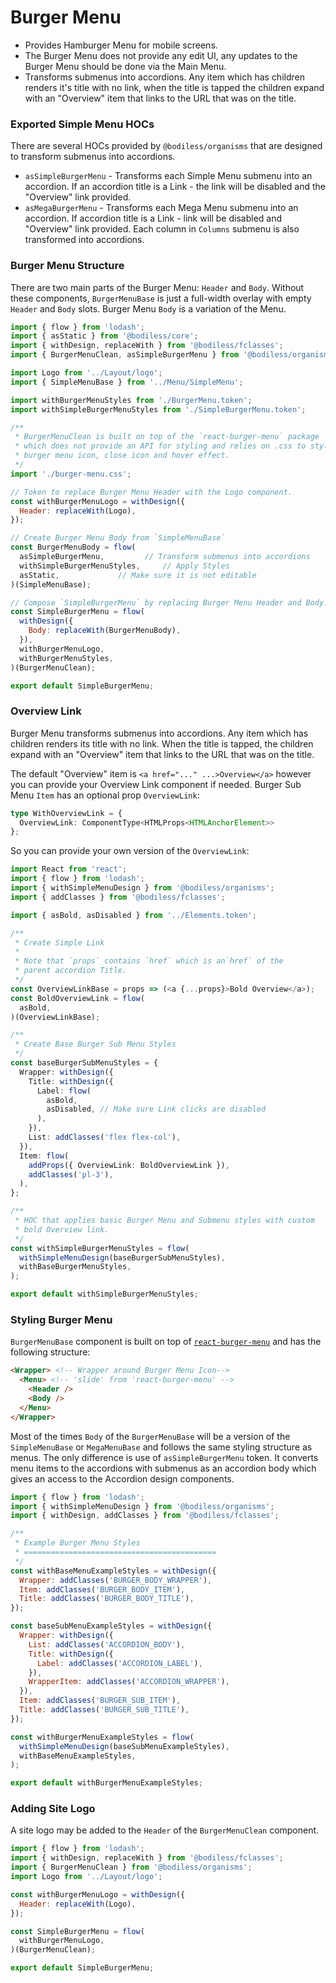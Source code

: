 # Burger Menu 

- Provides Hamburger Menu for mobile screens.
- The Burger Menu does not provide any edit UI, any updates to the Burger Menu should be done via the Main Menu.
- Transforms submenus into accordions. Any item which has children renders it's title with no link, when the title is tapped the children expand with an "Overview" item that links to the URL that was on the title.

### Exported Simple Menu HOCs
There are several HOCs provided by `@bodiless/organisms` that are designed to transform submenus into accordions.

 - `asSimpleBurgerMenu` - Transforms each Simple Menu submenu into an accordion. If an accordion title is a Link - the link will be disabled and the "Overview" link provided.
 - `asMegaBurgerMenu` - Transforms each Mega Menu submenu into an accordion. If accordion title is a Link - link will be disabled and "Overview" link provided. Each column in `Columns` submenu is also transformed into accordions.


### Burger Menu Structure
There are two main parts of the Burger Menu: `Header`  and `Body`. Without these components, `BurgerMenuBase` is just a full-width overlay with empty `Header` and `Body` slots. Burger Menu `Body` is a variation of the Menu.

```js
import { flow } from 'lodash';
import { asStatic } from '@bodiless/core';
import { withDesign, replaceWith } from '@bodiless/fclasses';
import { BurgerMenuClean, asSimpleBurgerMenu } from '@bodiless/organisms';

import Logo from '../Layout/logo';
import { SimpleMenuBase } from '../Menu/SimpleMenu';

import withBurgerMenuStyles from './BurgerMenu.token';
import withSimpleBurgerMenuStyles from './SimpleBurgerMenu.token';

/**
 * BurgerMenuClean is built on top of the `react-burger-menu` package
 * which does not provide an API for styling and relies on .css to style
 * burger menu icon, close icon and hover effect.
 */
import './burger-menu.css';

// Token to replace Burger Menu Header with the Logo component.
const withBurgerMenuLogo = withDesign({
  Header: replaceWith(Logo),
});

// Create Burger Menu Body from `SimpleMenuBase`
const BurgerMenuBody = flow(
  asSimpleBurgerMenu,         // Transform submenus into accordions
  withSimpleBurgerMenuStyles,     // Apply Styles
  asStatic,             // Make sure it is not editable
)(SimpleMenuBase);

// Compose `SimpleBurgerMenu` by replacing Burger Menu Header and Body.
const SimpleBurgerMenu = flow(
  withDesign({
    Body: replaceWith(BurgerMenuBody),
  }),
  withBurgerMenuLogo,
  withBurgerMenuStyles,
)(BurgerMenuClean);

export default SimpleBurgerMenu;
```

### Overview Link
Burger Menu transforms submenus into accordions. Any item which has children renders its title with no link. When the title is tapped, the children expand with an "Overview" item that links to the URL that was on the title.

The default "Overview" item is `<a href="..." ...>Overview</a>` however you can provide your Overview Link component if needed. Burger Sub Menu `Item` has an optional prop `OverviewLink`:
```ts
type WithOverviewLink = {
  OverviewLink: ComponentType<HTMLProps<HTMLAnchorElement>>
};
```

So you can provide your own version of the `OverviewLink`:

```ts
import React from 'react';
import { flow } from 'lodash';
import { withSimpleMenuDesign } from '@bodiless/organisms';
import { addClasses } from '@bodiless/fclasses';

import { asBold, asDisabled } from '../Elements.token';

/**
 * Create Simple Link
 * 
 * Note that `props` contains `href` which is an`href` of the
 * parent accordion Title.
 */
const OverviewLinkBase = props => (<a {...props}>Bold Overview</a>);
const BoldOverviewLink = flow(
  asBold,
)(OverviewLinkBase);

/**
 * Create Base Burger Sub Menu Styles
 */
const baseBurgerSubMenuStyles = {
  Wrapper: withDesign({
    Title: withDesign({
      Label: flow(
        asBold,
        asDisabled, // Make sure Link clicks are disabled
      ),
    }),
    List: addClasses('flex flex-col'),
  }),
  Item: flow(
    addProps({ OverviewLink: BoldOverviewLink }),
    addClasses('pl-3'),
  ),
};

/**
 * HOC that applies basic Burger Menu and Submenu styles with custom
 * bold Overview link.
 */
const withSimpleBurgerMenuStyles = flow(
  withSimpleMenuDesign(baseBurgerSubMenuStyles),
  withBaseBurgerMenuStyles,
);

export default withSimpleBurgerMenuStyles;
```



### Styling Burger Menu
`BurgerMenuBase` component is built on top of [`react-burger-menu`](https://github.com/negomi/react-burger-menu) and has the following structure:
```html
<Wrapper> <!-- Wrapper around Burger Menu Icon-->
  <Menu> <!-- 'slide' from 'react-burger-menu' -->
    <Header />
    <Body />
  </Menu>
</Wrapper>
```

Most of the times `Body` of the `BurgerMenuBase` will be a version of the `SimpleMenuBase` or `MegaMenuBase` and follows the same styling structure as menus. The only difference is use of `asSimpleBurgerMenu`  token. It converts menu items to the accordions with submenus as an accordion body which gives an access to the Accordion design components.

```js
import { flow } from 'lodash';
import { withSimpleMenuDesign } from '@bodiless/organisms';
import { withDesign, addClasses } from '@bodiless/fclasses';

/**
 * Example Burger Menu Styles
 * ===========================================
 */
const withBaseMenuExampleStyles = withDesign({
  Wrapper: addClasses('BURGER_BODY_WRAPPER'),
  Item: addClasses('BURGER_BODY_ITEM'),
  Title: addClasses('BURGER_BODY_TITLE'),
});

const baseSubMenuExampleStyles = withDesign({
  Wrapper: withDesign({
    List: addClasses('ACCORDION_BODY'),
    Title: withDesign({
      Label: addClasses('ACCORDION_LABEL'),
    }),
    WrapperItem: addClasses('ACCORDION_WRAPPER'),
  }),
  Item: addClasses('BURGER_SUB_ITEM'),
  Title: addClasses('BURGER_SUB_TITLE'),
});

const withBurgerMenuExampleStyles = flow(
  withSimpleMenuDesign(baseSubMenuExampleStyles),
  withBaseMenuExampleStyles,
);

export default withBurgerMenuExampleStyles;
```

### Adding Site Logo
A site logo may be added to the `Header` of the `BurgerMenuClean` component.

```js
import { flow } from 'lodash';
import { withDesign, replaceWith } from '@bodiless/fclasses';
import { BurgerMenuClean } from '@bodiless/organisms';
import Logo from '../Layout/logo';

const withBurgerMenuLogo = withDesign({
  Header: replaceWith(Logo),
});

const SimpleBurgerMenu = flow(
  withBurgerMenuLogo,
)(BurgerMenuClean);

export default SimpleBurgerMenu;
```


